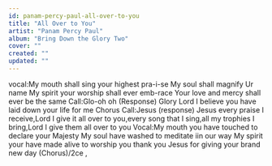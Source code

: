 ```yaml
---
id: panam-percy-paul-all-over-to-you
title: "All Over to You"
artist: "Panam Percy Paul"
album: "Bring Down the Glory Two"
cover: ""
created: ""
updated: ""
---
```


vocal:My mouth shall sing your highest pra-i-se
My soul shall magnify Ur name
My spirit your worship shall ever emb-race
Your love and mercy shall ever be the same
Call:Glo-oh oh (Response) Glory Lord I believe
you have laid down your life for me
      Chorus
Call:Jesus (response) Jesus every praise I receive,Lord I give it all over to you,every song that I sing,all my trophies I bring,Lord I give them all over to you
Vocal:My mouth you have touched to declare your Majesty
My soul have washed to meditate iin our way
My spirit your have made alive to worship you
thank you Jesus for giving your brand new day
(Chorus)/2ce
,
